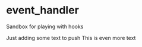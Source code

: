 # event_handler
Sandbox for playing with hooks

Just adding some text to push
This is even more text
